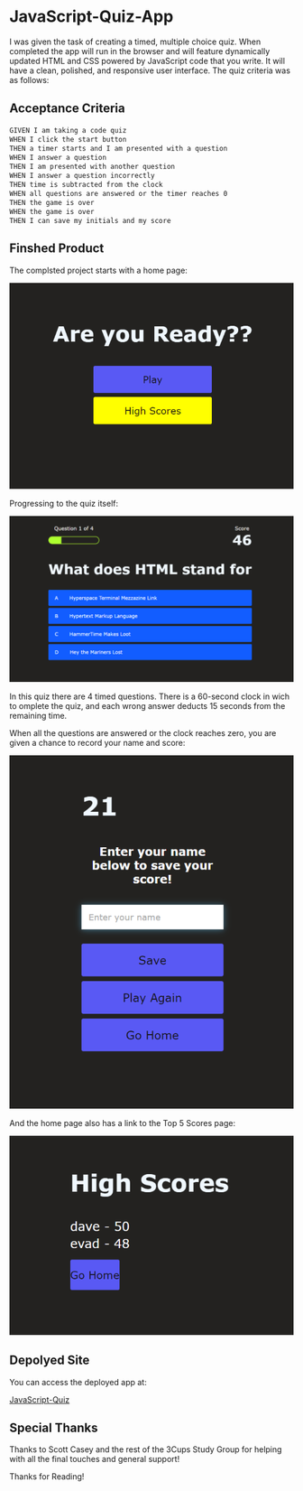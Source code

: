 # JavaScript-Quiz-App
I was given the task of creating a timed, multiple choice quiz.  When completed the app will run in the browser and will feature dynamically updated HTML and CSS powered by JavaScript code that you write. It will have a clean, polished, and responsive user interface. The quiz criteria was as follows:

## Acceptance Criteria

```
GIVEN I am taking a code quiz
WHEN I click the start button
THEN a timer starts and I am presented with a question
WHEN I answer a question
THEN I am presented with another question
WHEN I answer a question incorrectly
THEN time is subtracted from the clock
WHEN all questions are answered or the timer reaches 0
THEN the game is over
WHEN the game is over
THEN I can save my initials and my score
```

## Finshed Product
The complsted project starts with a home page:

<img src= assets/screenshots/homepage.png>

Progressing to the quiz itself:

<img src= assets/screenshots/gamepage.png>

In this quiz there are 4 timed questions.  There is a 60-second clock in wich to omplete the quiz, and each wrong answer deducts 15 seconds from the remaining time.

When all the questions are answered or the clock reaches zero, you are given a chance to record your name and score:

<img src= assets/screenshots/savescores.png>

And the home page also has a link to the Top 5 Scores page:

<img src= assets/screenshots/highscores.png>

## Depolyed Site
You can access the deployed app at:

[JavaScript-Quiz](https://davidlang72.github.io/JavaScript-Quiz-App/index.html)

## Special Thanks
Thanks to Scott Casey and the rest of the 3Cups Study Group for helping with all the final touches and general support!

Thanks for Reading!